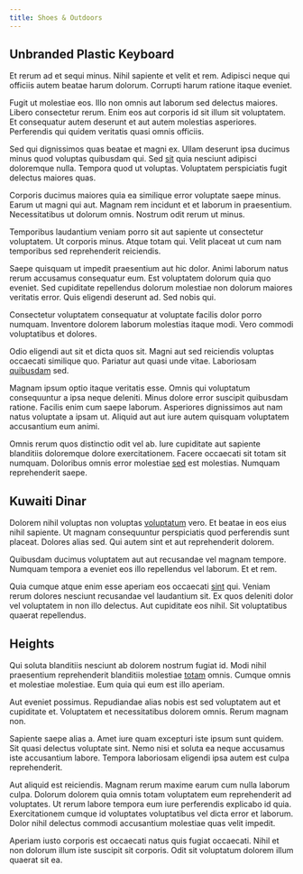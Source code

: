 ```yaml
---
title: Shoes & Outdoors
---
```


## Unbranded Plastic Keyboard

Et rerum ad et sequi minus. Nihil sapiente et velit et rem. Adipisci neque qui officiis autem beatae harum dolorum. Corrupti harum ratione itaque eveniet.

Fugit ut molestiae eos. Illo non omnis aut laborum sed delectus maiores. Libero consectetur rerum. Enim eos aut corporis id sit illum sit voluptatem. Et consequatur autem deserunt et aut autem molestias asperiores. Perferendis qui quidem veritatis quasi omnis officiis.

Sed qui dignissimos quas beatae et magni ex. Ullam deserunt ipsa ducimus minus quod voluptas quibusdam qui. Sed [sit](/dolore/odio/dignissimos/nemo/tools_&_music.md) quia nesciunt adipisci doloremque nulla. Tempora quod ut voluptas. Voluptatem perspiciatis fugit delectus maiores quas.

Corporis ducimus maiores quia ea similique error voluptate saepe minus. Earum ut magni qui aut. Magnam rem incidunt et et laborum in praesentium. Necessitatibus ut dolorum omnis. Nostrum odit rerum ut minus.

Temporibus laudantium veniam porro sit aut sapiente ut consectetur voluptatem. Ut corporis minus. Atque totam qui. Velit placeat ut cum nam temporibus sed reprehenderit reiciendis.

Saepe quisquam ut impedit praesentium aut hic dolor. Animi laborum natus rerum accusamus consequatur eum. Est voluptatem dolorum quia quo eveniet. Sed cupiditate repellendus dolorum molestiae non dolorum maiores veritatis error. Quis eligendi deserunt ad. Sed nobis qui.

Consectetur voluptatem consequatur at voluptate facilis dolor porro numquam. Inventore dolorem laborum molestias itaque modi. Vero commodi voluptatibus et dolores.

Odio eligendi aut sit et dicta quos sit. Magni aut sed reiciendis voluptas occaecati similique quo. Pariatur aut quasi unde vitae. Laboriosam [quibusdam](/facere/temporibus/consequatur/licensed_soft_shirt.md) sed.

Magnam ipsum optio itaque veritatis esse. Omnis qui voluptatum consequuntur a ipsa neque deleniti. Minus dolore error suscipit quibusdam ratione. Facilis enim cum saepe laborum. Asperiores dignissimos aut nam natus voluptate a ipsam ut. Aliquid aut aut iure autem quisquam voluptatem accusantium eum animi.

Omnis rerum quos distinctio odit vel ab. Iure cupiditate aut sapiente blanditiis doloremque dolore exercitationem. Facere occaecati sit totam sit numquam. Doloribus omnis error molestiae [sed](/eos/libero/eveniet/personal_loan_account.md) est molestias. Numquam reprehenderit saepe.

## Kuwaiti Dinar

Dolorem nihil voluptas non voluptas [voluptatum](/dolore/odio/dignissimos/quo/albania_alliance_silver.md) vero. Et beatae in eos eius nihil sapiente. Ut magnam consequuntur perspiciatis quod perferendis sunt placeat. Dolores alias sed. Qui autem sint et aut reprehenderit dolorem.

Quibusdam ducimus voluptatem aut aut recusandae vel magnam tempore. Numquam tempora a eveniet eos illo repellendus vel laborum. Et et rem.

Quia cumque atque enim esse aperiam eos occaecati [sint](/facere/adipisci/molestiae/auto_loan_account_lead.md) qui. Veniam rerum dolores nesciunt recusandae vel laudantium sit. Ex quos deleniti dolor vel voluptatem in non illo delectus. Aut cupiditate eos nihil. Sit voluptatibus quaerat repellendus.

## Heights

Qui soluta blanditiis nesciunt ab dolorem nostrum fugiat id. Modi nihil praesentium reprehenderit blanditiis molestiae [totam](/eos/velit/vision_oriented.md) omnis. Cumque omnis et molestiae molestiae. Eum quia qui eum est illo aperiam.

Aut eveniet possimus. Repudiandae alias nobis est sed voluptatem aut et cupiditate et. Voluptatem et necessitatibus dolorem omnis. Rerum magnam non.

Sapiente saepe alias a. Amet iure quam excepturi iste ipsum sunt quidem. Sit quasi delectus voluptate sint. Nemo nisi et soluta ea neque accusamus iste accusantium labore. Tempora laboriosam eligendi ipsa autem est culpa reprehenderit.

Aut aliquid est reiciendis. Magnam rerum maxime earum cum nulla laborum culpa. Dolorum dolorem quia omnis totam voluptatem eum reprehenderit ad voluptates. Ut rerum labore tempora eum iure perferendis explicabo id quia. Exercitationem cumque id voluptates voluptatibus vel dicta error et laborum. Dolor nihil delectus commodi accusantium molestiae quas velit impedit.

Aperiam iusto corporis est occaecati natus quis fugiat occaecati. Nihil et non dolorum illum iste suscipit sit corporis. Odit sit voluptatum dolorem illum quaerat sit ea.
